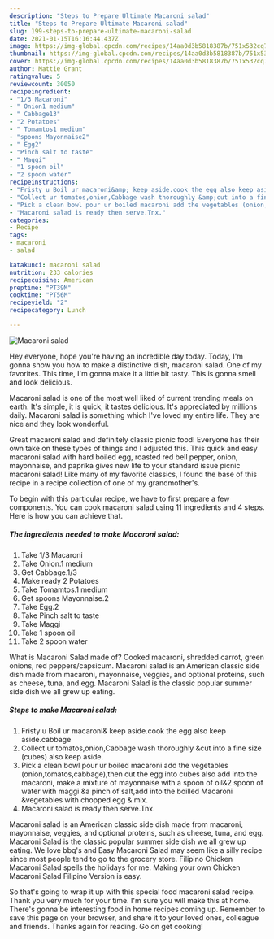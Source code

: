 ```yaml
---
description: "Steps to Prepare Ultimate Macaroni salad"
title: "Steps to Prepare Ultimate Macaroni salad"
slug: 199-steps-to-prepare-ultimate-macaroni-salad
date: 2021-01-15T16:16:44.437Z
image: https://img-global.cpcdn.com/recipes/14aa0d3b5818387b/751x532cq70/macaroni-salad-recipe-main-photo.jpg
thumbnail: https://img-global.cpcdn.com/recipes/14aa0d3b5818387b/751x532cq70/macaroni-salad-recipe-main-photo.jpg
cover: https://img-global.cpcdn.com/recipes/14aa0d3b5818387b/751x532cq70/macaroni-salad-recipe-main-photo.jpg
author: Mattie Grant
ratingvalue: 5
reviewcount: 30050
recipeingredient:
- "1/3 Macaroni"
- " Onion1 medium"
- " Cabbage13"
- "2 Potatoes"
- " Tomamtos1 medium"
- "spoons Mayonnaise2"
- " Egg2"
- "Pinch salt to taste"
- " Maggi"
- "1 spoon oil"
- "2 spoon water"
recipeinstructions:
- "Fristy u Boil ur macaroni&amp; keep aside.cook the egg also keep aside.cabbage"
- "Collect ur tomatos,onion,Cabbage wash thoroughly &amp;cut into a fine size (cubes) also keep aside."
- "Pick a clean bowl pour ur boiled macaroni add the vegetables (onion,tomatos,cabbage),then cut the egg into cubes also add into the macaroni, make a mixture of mayonnaise with a spoon of oil&amp;2 spoon of water with maggi &amp;a pinch of salt,add into the boilled Macaroni &amp;vegetables with chopped egg &amp; mix."
- "Macaroni salad is ready then serve.Tnx."
categories:
- Recipe
tags:
- macaroni
- salad

katakunci: macaroni salad 
nutrition: 233 calories
recipecuisine: American
preptime: "PT39M"
cooktime: "PT56M"
recipeyield: "2"
recipecategory: Lunch

---
```



![Macaroni salad](https://img-global.cpcdn.com/recipes/14aa0d3b5818387b/751x532cq70/macaroni-salad-recipe-main-photo.jpg)

Hey everyone, hope you're having an incredible day today. Today, I'm gonna show you how to make a distinctive dish, macaroni salad. One of my favorites. This time, I'm gonna make it a little bit tasty. This is gonna smell and look delicious.

Macaroni salad is one of the most well liked of current trending meals on earth. It's simple, it is quick, it tastes delicious. It's appreciated by millions daily. Macaroni salad is something which I've loved my entire life. They are nice and they look wonderful.

Great macaroni salad and definitely classic picnic food! Everyone has their own take on these types of things and I adjusted this. This quick and easy macaroni salad with hard boiled egg, roasted red bell pepper, onion, mayonnaise, and paprika gives new life to your standard issue picnic macaroni salad! Like many of my favorite classics, I found the base of this recipe in a recipe collection of one of my grandmother&#39;s.


To begin with this particular recipe, we have to first prepare a few components. You can cook macaroni salad using 11 ingredients and 4 steps. Here is how you can achieve that.

<!--inarticleads1-->

##### The ingredients needed to make Macaroni salad:

1. Take 1/3 Macaroni
1. Take  Onion.1 medium
1. Get  Cabbage.1/3
1. Make ready 2 Potatoes
1. Take  Tomamtos.1 medium
1. Get spoons Mayonnaise.2
1. Take  Egg.2
1. Take Pinch salt to taste
1. Take  Maggi
1. Take 1 spoon oil
1. Take 2 spoon water


What is Macaroni Salad made of? Cooked macaroni, shredded carrot, green onions, red peppers/capsicum. Macaroni salad is an American classic side dish made from macaroni, mayonnaise, veggies, and optional proteins, such as cheese, tuna, and egg. Macaroni Salad is the classic popular summer side dish we all grew up eating. 

<!--inarticleads2-->

##### Steps to make Macaroni salad:

1. Fristy u Boil ur macaroni&amp; keep aside.cook the egg also keep aside.cabbage
1. Collect ur tomatos,onion,Cabbage wash thoroughly &amp;cut into a fine size (cubes) also keep aside.
1. Pick a clean bowl pour ur boiled macaroni add the vegetables (onion,tomatos,cabbage),then cut the egg into cubes also add into the macaroni, make a mixture of mayonnaise with a spoon of oil&amp;2 spoon of water with maggi &amp;a pinch of salt,add into the boilled Macaroni &amp;vegetables with chopped egg &amp; mix.
1. Macaroni salad is ready then serve.Tnx.


Macaroni salad is an American classic side dish made from macaroni, mayonnaise, veggies, and optional proteins, such as cheese, tuna, and egg. Macaroni Salad is the classic popular summer side dish we all grew up eating. We love bbq&#39;s and Easy Macaroni Salad may seem like a silly recipe since most people tend to go to the grocery store. Filipino Chicken Macaroni Salad spells the holidays for me. Making your own Chicken Macaroni Salad Filipino Version is easy. 

So that's going to wrap it up with this special food macaroni salad recipe. Thank you very much for your time. I'm sure you will make this at home. There's gonna be interesting food in home recipes coming up. Remember to save this page on your browser, and share it to your loved ones, colleague and friends. Thanks again for reading. Go on get cooking!
